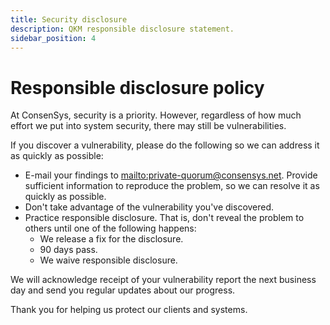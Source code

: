 ```yaml
---
title: Security disclosure
description: QKM responsible disclosure statement.
sidebar_position: 4
---
```


# Responsible disclosure policy

At ConsenSys, security is a priority. However, regardless of how much effort we put into system security, there may still be vulnerabilities.

If you discover a vulnerability, please do the following so we can address it as quickly as possible:

- E-mail your findings to <mailto:private-quorum@consensys.net>. Provide sufficient information to reproduce the problem, so we can resolve it as quickly as possible.
- Don't take advantage of the vulnerability you've discovered.
- Practice responsible disclosure. That is, don't reveal the problem to others until one of the following happens:
  - We release a fix for the disclosure.
  - 90 days pass.
  - We waive responsible disclosure.

We will acknowledge receipt of your vulnerability report the next business day and send you regular updates about our progress.

Thank you for helping us protect our clients and systems.
